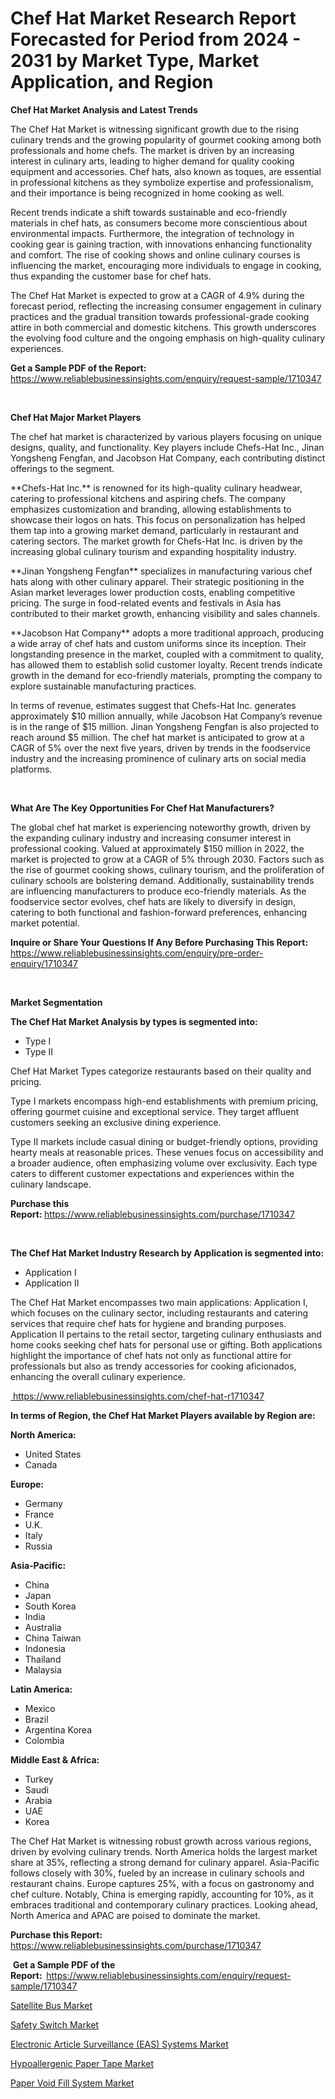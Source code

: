 <p><h1>Chef Hat Market Research Report Forecasted for Period from 2024 -  2031 by Market Type, Market Application, and Region</h1></p><p><strong>Chef Hat Market Analysis and Latest Trends</strong></p>
<p><p>The Chef Hat Market is witnessing significant growth due to the rising culinary trends and the growing popularity of gourmet cooking among both professionals and home chefs. The market is driven by an increasing interest in culinary arts, leading to higher demand for quality cooking equipment and accessories. Chef hats, also known as toques, are essential in professional kitchens as they symbolize expertise and professionalism, and their importance is being recognized in home cooking as well.</p><p>Recent trends indicate a shift towards sustainable and eco-friendly materials in chef hats, as consumers become more conscientious about environmental impacts. Furthermore, the integration of technology in cooking gear is gaining traction, with innovations enhancing functionality and comfort. The rise of cooking shows and online culinary courses is influencing the market, encouraging more individuals to engage in cooking, thus expanding the customer base for chef hats.</p><p>The Chef Hat Market is expected to grow at a CAGR of 4.9% during the forecast period, reflecting the increasing consumer engagement in culinary practices and the gradual transition towards professional-grade cooking attire in both commercial and domestic kitchens. This growth underscores the evolving food culture and the ongoing emphasis on high-quality culinary experiences.</p></p>
<p><strong>Get a Sample PDF of the Report:&nbsp;</strong> <a href="https://www.reliablebusinessinsights.com/enquiry/request-sample/1710347?utm_campaign=1611&utm_medium=2&utm_source=Github&utm_content=ia&utm_term=22102024&utm_id=chef-hat">https://www.reliablebusinessinsights.com/enquiry/request-sample/1710347</a></p>
<p>&nbsp;</p>
<p><strong>Chef Hat Major Market Players</strong></p>
<p><p>The chef hat market is characterized by various players focusing on unique designs, quality, and functionality. Key players include Chefs-Hat Inc., Jinan Yongsheng Fengfan, and Jacobson Hat Company, each contributing distinct offerings to the segment.</p><p>**Chefs-Hat Inc.** is renowned for its high-quality culinary headwear, catering to professional kitchens and aspiring chefs. The company emphasizes customization and branding, allowing establishments to showcase their logos on hats. This focus on personalization has helped them tap into a growing market demand, particularly in restaurant and catering sectors. The market growth for Chefs-Hat Inc. is driven by the increasing global culinary tourism and expanding hospitality industry.</p><p>**Jinan Yongsheng Fengfan** specializes in manufacturing various chef hats along with other culinary apparel. Their strategic positioning in the Asian market leverages lower production costs, enabling competitive pricing. The surge in food-related events and festivals in Asia has contributed to their market growth, enhancing visibility and sales channels. </p><p>**Jacobson Hat Company** adopts a more traditional approach, producing a wide array of chef hats and custom uniforms since its inception. Their longstanding presence in the market, coupled with a commitment to quality, has allowed them to establish solid customer loyalty. Recent trends indicate growth in the demand for eco-friendly materials, prompting the company to explore sustainable manufacturing practices.</p><p>In terms of revenue, estimates suggest that Chefs-Hat Inc. generates approximately $10 million annually, while Jacobson Hat Company’s revenue is in the range of $15 million. Jinan Yongsheng Fengfan is also projected to reach around $5 million. The chef hat market is anticipated to grow at a CAGR of 5% over the next five years, driven by trends in the foodservice industry and the increasing prominence of culinary arts on social media platforms.</p></p>
<p>&nbsp;</p>
<p><strong>What Are The Key Opportunities For Chef Hat Manufacturers?</strong></p>
<p><p>The global chef hat market is experiencing noteworthy growth, driven by the expanding culinary industry and increasing consumer interest in professional cooking. Valued at approximately $150 million in 2022, the market is projected to grow at a CAGR of 5% through 2030. Factors such as the rise of gourmet cooking shows, culinary tourism, and the proliferation of culinary schools are bolstering demand. Additionally, sustainability trends are influencing manufacturers to produce eco-friendly materials. As the foodservice sector evolves, chef hats are likely to diversify in design, catering to both functional and fashion-forward preferences, enhancing market potential.</p></p>
<p><strong>Inquire or Share Your Questions If Any Before Purchasing This Report:</strong> <a href="https://www.reliablebusinessinsights.com/enquiry/pre-order-enquiry/1710347?utm_campaign=1611&utm_medium=2&utm_source=Github&utm_content=ia&utm_term=22102024&utm_id=chef-hat">https://www.reliablebusinessinsights.com/enquiry/pre-order-enquiry/1710347</a></p>
<p>&nbsp;</p>
<p><strong>Market Segmentation</strong></p>
<p><strong>The Chef Hat Market Analysis by types is segmented into:</strong></p>
<p><ul><li>Type I</li><li>Type II</li></ul></p>
<p><p>Chef Hat Market Types categorize restaurants based on their quality and pricing. </p><p>Type I markets encompass high-end establishments with premium pricing, offering gourmet cuisine and exceptional service. They target affluent customers seeking an exclusive dining experience. </p><p>Type II markets include casual dining or budget-friendly options, providing hearty meals at reasonable prices. These venues focus on accessibility and a broader audience, often emphasizing volume over exclusivity. Each type caters to different customer expectations and experiences within the culinary landscape.</p></p>
<p><strong>Purchase this Report:&nbsp;</strong><a href="https://www.reliablebusinessinsights.com/purchase/1710347?utm_campaign=1611&utm_medium=2&utm_source=Github&utm_content=ia&utm_term=22102024&utm_id=chef-hat">https://www.reliablebusinessinsights.com/purchase/1710347</a></p>
<p>&nbsp;</p>
<p><strong>The Chef Hat Market Industry Research by Application is segmented into:</strong></p>
<p><ul><li>Application I</li><li>Application II</li></ul></p>
<p><p>The Chef Hat Market encompasses two main applications: Application I, which focuses on the culinary sector, including restaurants and catering services that require chef hats for hygiene and branding purposes. Application II pertains to the retail sector, targeting culinary enthusiasts and home cooks seeking chef hats for personal use or gifting. Both applications highlight the importance of chef hats not only as functional attire for professionals but also as trendy accessories for cooking aficionados, enhancing the overall culinary experience.</p></p>
<p><a href="https://www.reliablebusinessinsights.com/chef-hat-r1710347?utm_campaign=1611&utm_medium=2&utm_source=Github&utm_content=ia&utm_term=22102024&utm_id=chef-hat">&nbsp;https://www.reliablebusinessinsights.com/chef-hat-r1710347</a></p>
<p><strong>In terms of Region, the Chef Hat Market Players available by Region are:</strong></p>
<p>
    <p> <strong> North America: </strong>
        <ul>
            <li>United States</li>
            <li>Canada</li>
        </ul>
        </p> 
    <p> <strong> Europe: </strong>
        <ul>
            <li>Germany</li>
            <li>France</li>
            <li>U.K.</li>
            <li>Italy</li>
            <li>Russia</li>
        </ul>
        </p> 
    <p> <strong> Asia-Pacific: </strong>
        <ul>
            <li>China</li>
            <li>Japan</li>
            <li>South Korea</li>
            <li>India</li>
            <li>Australia</li>
            <li>China Taiwan</li>
            <li>Indonesia</li>
            <li>Thailand</li>
            <li>Malaysia</li>
        </ul>
        </p> 
    <p> <strong> Latin America: </strong>
        <ul>
            <li>Mexico</li>
            <li>Brazil</li>
            <li>Argentina Korea</li>
            <li>Colombia</li>
        </ul>
        </p> 
    <p> <strong> Middle East & Africa: </strong>
        <ul>
            <li>Turkey</li>
            <li>Saudi</li>
            <li>Arabia</li>
            <li>UAE</li>
            <li>Korea</li>
        </ul>
    </p>
    </p>
<p><p>The Chef Hat Market is witnessing robust growth across various regions, driven by evolving culinary trends. North America holds the largest market share at 35%, reflecting a strong demand for culinary apparel. Asia-Pacific follows closely with 30%, fueled by an increase in culinary schools and restaurant chains. Europe captures 25%, with a focus on gastronomy and chef culture. Notably, China is emerging rapidly, accounting for 10%, as it embraces traditional and contemporary culinary practices. Looking ahead, North America and APAC are poised to dominate the market.</p></p>
<p><strong>Purchase this Report: </strong><a href="https://www.reliablebusinessinsights.com/purchase/1710347?utm_campaign=1611&utm_medium=2&utm_source=Github&utm_content=ia&utm_term=22102024&utm_id=chef-hat">https://www.reliablebusinessinsights.com/purchase/1710347</a></p>
<p>&nbsp;<strong>Get a Sample PDF of the Report:&nbsp;&nbsp;</strong><a href="https://www.reliablebusinessinsights.com/enquiry/request-sample/1710347?utm_campaign=1611&utm_medium=2&utm_source=Github&utm_content=ia&utm_term=22102024&utm_id=chef-hat">https://www.reliablebusinessinsights.com/enquiry/request-sample/1710347</a></p>
<p><strong></strong></p>
<p><p><a href="https://issuu.com/reportprime-2/docs/satellite-bus-market-size-2030.pptx_3c8f4b38229d07?utm_campaign=1611&utm_medium=2&utm_source=Github&utm_content=ia&utm_term=22102024&utm_id=chef-hat">Satellite Bus Market</a></p><p><a href="https://issuu.com/reportprime-2/docs/safety-switch-market-size-2030.pptx_786f4ac3573d77?utm_campaign=1611&utm_medium=2&utm_source=Github&utm_content=ia&utm_term=22102024&utm_id=chef-hat">Safety Switch Market</a></p><p><a href="https://github.com/mauripalmi/Market-Research-Report-List-5/blob/main/electronic-article-surveillance-eas-systems-market.md?utm_campaign=1611&utm_medium=2&utm_source=Github&utm_content=ia&utm_term=22102024&utm_id=chef-hat">Electronic Article Surveillance (EAS) Systems Market</a></p><p><a href="https://www.linkedin.com/pulse/pioneering-growth-analyzing-global-hypoallergenic-paper-e0sce?utm_campaign=1611&utm_medium=2&utm_source=Github&utm_content=ia&utm_term=22102024&utm_id=chef-hat">Hypoallergenic Paper Tape Market</a></p><p><a href="https://www.linkedin.com/pulse/paper-void-fill-system-market-outlook-current-assessment-uoqfe?utm_campaign=1611&utm_medium=2&utm_source=Github&utm_content=ia&utm_term=22102024&utm_id=chef-hat">Paper Void Fill System Market</a></p></p>